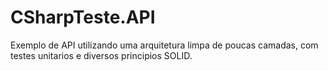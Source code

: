 # CSharpTeste.API


Exemplo de API utilizando uma arquitetura limpa de poucas camadas, com testes unitarios e diversos principios SOLID.
